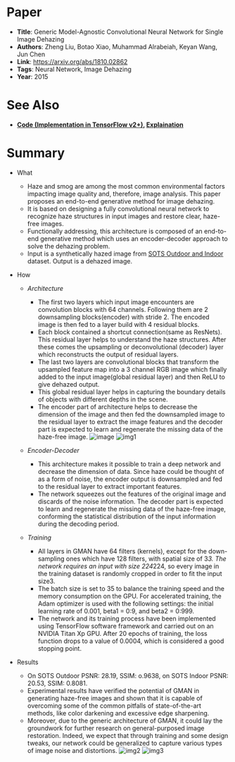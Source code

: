 # Paper

- **Title**: Generic Model-Agnostic Convolutional Neural Network for Single Image Dehazing
- **Authors**: Zheng Liu, Botao Xiao, Muhammad Alrabeiah, Keyan Wang, Jun Chen
- **Link**: https://arxiv.org/abs/1810.02862
- **Tags**: Neural Network, Image Dehazing
- **Year**: 2015

# See Also
- **[Code (Implementation in TensorFlow v2+)](https://github.com/sanchitvj/Image-Dehazing-using-GMAN-net), [Explaination](tinyurl.com/gman-dehaze-net)** 

# Summary
- What
    - Haze and smog are among the most common environmental factors impacting image quality and, therefore, image analysis. This paper proposes an end-to-end generative method for image dehazing.
    - It is based on designing a fully convolutional neural network to recognize haze structures in input images and restore clear, haze-free images.
    - Functionally addressing, this architecture is composed of an end-to-end generative method which uses an encoder-decoder approach to solve the dehazing problem.
    - Input is a synthetically hazed image from [SOTS Outdoor and Indoor](https://www.kaggle.com/wwwwwee/dehaze) dataset. Output is a dehazed image.
    
- How
    - *Architecture*
      - The first two layers which input image encounters are convolution blocks with 64 channels. Following them are 2 downsampling blocks(encoder) with stride 2. The encoded image is then fed to a layer build with 4 residual blocks.    
      - Each block contained a shortcut connection(same as ResNets). This residual layer helps to understand the haze structures. After these comes the upsampling or deconvolutional (decoder) layer which reconstructs the output of residual layers.  
      - The last two layers are convolutional blocks that transform the upsampled feature map into a 3 channel RGB image which finally added to the input image(global residual layer) and then ReLU to give dehazed output.  
      - This global residual layer helps in capturing the boundary details of objects with different depths in the scene.
      - The encoder part of architecture helps to decrease the dimension of the image and then fed the downsampled image to the residual layer to extract the image features and the decoder part is expected to learn and regenerate the missing data of the haze-free image.
      ![image](https://miro.medium.com/max/875/1*nE7o6HsOrdUUff3_XJoXyQ.png)
      ![img1](https://miro.medium.com/max/258/1*WPqNf1ykPrSk4QnQMAvKQg.png)
      
     - *Encoder-Decoder*
        - This architecture makes it possible to train a deep network and decrease the dimension of data. Since haze could be thought of as a form of noise, the encoder output is downsampled and fed to the residual layer to extract important features.
        - The network squeezes out the features of the original image and discards of the noise information. The decoder part is expected to learn and regenerate the missing data of the haze-free image, conforming the statistical distribution of the input information during the decoding period.
        
     - *Training*
        - All layers in GMAN have 64 filters (kernels), except for the down-sampling ones which have 128 filters, with spatial size of 3*3. The network requires an input with size 224*224, so every image in the training dataset is randomly cropped in order to fit the input size3.
        - The batch size is set to 35 to balance the training speed and the memory consumption on the GPU. For accelerated training, the Adam optimizer is used with the following settings: the initial learning rate of 0.001, beta1 = 0:9, and beta2 = 0:999.
        - The network and its training process have been implemented using TensorFlow software framework and carried out on an NVIDIA Titan Xp GPU. After 20 epochs of training, the loss function drops to a value of 0.0004, which is considered a good stopping point.
        
- Results
  - On SOTS Outdoor PSNR: 28.19, SSIM: o.9638, on SOTS Indoor PSNR: 20.53, SSIM: 0.8081.
  - Experimental results have verified the potential of GMAN in generating haze-free images and shown that it is capable of overcoming some of the common pitfalls of state-of-the-art methods, like color darkening and excessive edge sharpening.
  - Moreover, due to the generic architecture of GMAN, it could lay the groundwork for further research on general-purposed image restoration. Indeed, we expect that through training and some design tweaks, our network could be generalized to capture various types of image noise and distortions.
  ![img2](https://raw.githubusercontent.com/sanchitvj/Image-Dehazing-using-GMAN-net/master/results/test%20results/test_104.png)
  ![img3](https://raw.githubusercontent.com/sanchitvj/Image-Dehazing-using-GMAN-net/master/results/test%20results/test_103.png)
